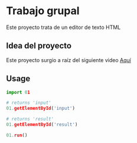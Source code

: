 # Trabajo grupal

Este proyecto trata de un editor de texto HTML

## Idea del proyecto

Este proyecto surgio a raíz del siguiente video [Aquí](https://www.youtube.com/shorts/At_XUyXEcmw "Aquí") 

## Usage

```python
import 01

# returns 'input'
01.getElementById('input')

# returns 'result'
01.getElementById('result')

01.run()
```
